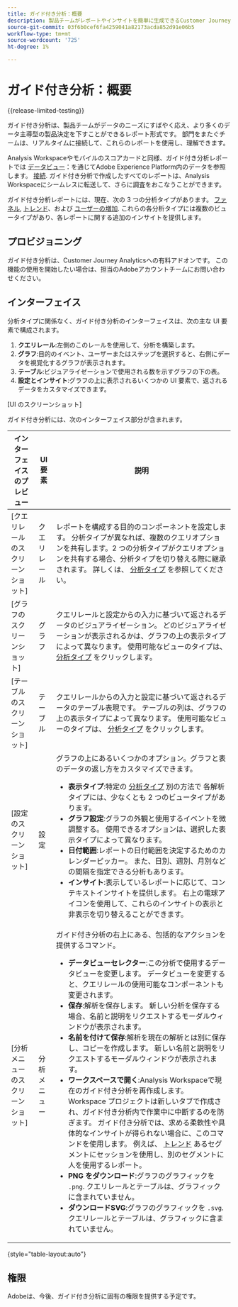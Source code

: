 ```yaml
---
title: ガイド付き分析：概要
description: 製品チームがレポートやインサイトを簡単に生成できるCustomer Journey Analyticsでのデータ分析方法を提供する。
source-git-commit: 03f6b0cef6fa4259041a82173acda852d91e06b5
workflow-type: tm+mt
source-wordcount: '725'
ht-degree: 1%

---
```


# ガイド付き分析：概要

{{release-limited-testing}}

ガイド付き分析は、製品チームがデータのニーズにすばやく応え、より多くのデータ主導型の製品決定を下すことができるレポート形式です。 部門をまたぐチームは、リアルタイムに接続して、これらのレポートを使用し、理解できます。

Analysis Workspaceやモバイルのスコアカードと同様、ガイド付き分析レポートでは [データビュー](../data-views/data-views.md)：を通じてAdobe Experience Platform内のデータを参照します。 [接続](../connections/overview.md). ガイド付き分析で作成したすべてのレポートは、Analysis Workspaceにシームレスに転送して、さらに調査をおこなうことができます。

ガイド付き分析レポートには、現在、次の 3 つの分析タイプがあります。 [ファネル](analysis-types/funnel.md), [トレンド](analysis-types/trends.md)、および [ユーザーの増加](analysis-types/user-growth.md). これらの各分析タイプには複数のビュータイプがあり、各レポートに関する追加のインサイトを提供します。

## プロビジョニング

ガイド付き分析は、Customer Journey Analyticsへの有料アドオンです。 この機能の使用を開始したい場合は、担当のAdobeアカウントチームにお問い合わせください。

## インターフェイス

分析タイプに関係なく、ガイド付き分析のインターフェイスは、次の主な UI 要素で構成されます。

1. **クエリレール**:左側のこのレールを使用して、分析を構築します。
1. **グラフ**:目的のイベント、ユーザーまたはステップを選択すると、右側にデータを視覚化するグラフが表示されます。
1. **テーブル**:ビジュアライゼーションで使用される数を示すグラフの下の表。
1. **設定とインサイト**:グラフの上に表示されるいくつかの UI 要素で、返されるデータをカスタマイズできます。

[UI のスクリーンショット]

ガイド付き分析には、次のインターフェイス部分が含まれます。

| インターフェイスのプレビュー | UI 要素 | 説明 |
| --- | --- | --- |
| [クエリレールのスクリーンショット] | クエリレール | レポートを構成する目的のコンポーネントを設定します。 分析タイプが異なれば、複数のクエリオプションを共有します。2 つの分析タイプがクエリオプションを共有する場合、分析タイプを切り替える際に継承されます。 詳しくは、 [分析タイプ](analysis-types/overview.md) を参照してください。 |
| [グラフのスクリーンショット] | グラフ | クエリレールと設定からの入力に基づいて返されるデータのビジュアライゼーション。 どのビジュアライゼーションが表示されるかは、グラフの上の表示タイプによって異なります。 使用可能なビューのタイプは、 [分析タイプ](analysis-types/overview.md) をクリックします。 |
| [テーブルのスクリーンショット] | テーブル | クエリレールからの入力と設定に基づいて返されるデータのテーブル表現です。 テーブルの列は、グラフの上の表示タイプによって異なります。 使用可能なビューのタイプは、 [分析タイプ](analysis-types/overview.md) をクリックします。 |
| [設定のスクリーンショット] | 設定 | グラフの上にあるいくつかのオプション。グラフと表のデータの返し方をカスタマイズできます。<ul><li>**表示タイプ**:特定の [分析タイプ](analysis-types/overview.md) 別の方法で 各解析タイプには、少なくとも 2 つのビュータイプがあります。</li><li>**グラフ設定**:グラフの外観と使用するイベントを微調整する。 使用できるオプションは、選択した表示タイプによって異なります。</li><li>**日付範囲**:レポートの日付範囲を決定するためのカレンダーピッカー。 また、日別、週別、月別などの間隔を指定できる分析もあります。</li><li>**インサイト**:表示しているレポートに応じて、コンテキストインサイトを提供します。 右上の電球アイコンを使用して、これらのインサイトの表示と非表示を切り替えることができます。</li></ul> |
| [分析メニューのスクリーンショット] | 分析メニュー | ガイド付き分析の右上にある、包括的なアクションを提供するコマンド。<ul><li>**データビューセレクター**:この分析で使用するデータビューを変更します。 データビューを変更すると、クエリレールの使用可能なコンポーネントも変更されます。</li><li>**保存**:解析を保存します。 新しい分析を保存する場合、名前と説明をリクエストするモーダルウィンドウが表示されます。</li><li>**名前を付けて保存**:解析を現在の解析とは別に保存し、コピーを作成します。 新しい名前と説明をリクエストするモーダルウィンドウが表示されます。</li><li>**ワークスペースで開く**:Analysis Workspaceで現在のガイド付き分析を再作成します。 Workspace プロジェクトは新しいタブで作成され、ガイド付き分析内で作業中に中断するのを防ぎます。 ガイド付き分析では、求める柔軟性や具体的なインサイトが得られない場合に、このコマンドを使用します。 例えば、 [トレンド](analysis-types/trends.md) あるセグメントにセッションを使用し、別のセグメントに人を使用するレポート。</li><li>**PNG をダウンロード**:グラフのグラフィックを `.png`. クエリレールとテーブルは、グラフィックに含まれていません。</li><li>**ダウンロードSVG**:グラフのグラフィックを `.svg`. クエリレールとテーブルは、グラフィックに含まれていません。</li></ul> |

{style="table-layout:auto"}

## 権限

Adobeは、今後、ガイド付き分析に固有の権限を提供する予定です。

<!-- Once your organization is provisioned to use Guided analysis, product profile administrators can grant access to it in the Adobe Admin Console.

1. Log in to the [Adobe admin console](https://adminconsole.adobe.com).
1. Select **[!UICONTROL Customer Journey Analytics]** in the list of products.
1. Select the desired product profile to edit permissions.
1. Click the **[!UICONTROL Permissions]** tab, then click **[!UICONTROL Edit]** under [!UICONTROL Reporting Tools].
1. Drag **[!UICONTROL Guided analysis]** from the list of [!UICONTROL Available Permission Items] to the list of [!UICONTROL Included Permission Items].
1. Click **[!UICONTROL Save]**. -->

